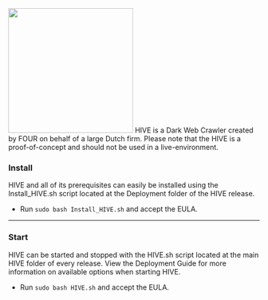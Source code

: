<img src="https://hive.airsweeper.nl/branding/logo.png" width="250">
HIVE is a Dark Web Crawler created by FOUR on behalf of a large Dutch firm. Please note that the HIVE is a proof-of-concept and should not be used in a live-environment. 


### Install
HIVE and all of its prerequisites can easily be installed using the Install_HIVE.sh script located at the Deployment folder of the HIVE release. 

* Run ```sudo bash Install_HIVE.sh``` and accept the EULA.

---

### Start
HIVE can be started and stopped with the HIVE.sh script located at the main HIVE folder of every release. View the Deployment Guide for more information on available options when starting HIVE. 

* Run ```sudo bash HIVE.sh``` and accept the EULA.


